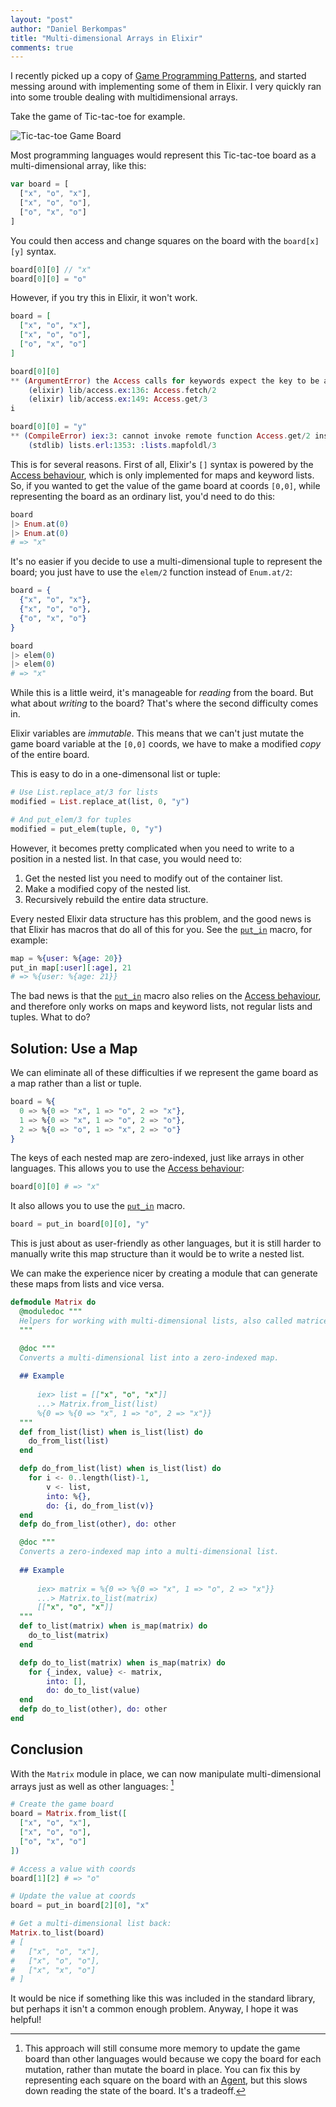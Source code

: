 ```yaml
---
layout: "post"
author: "Daniel Berkompas"
title: "Multi-dimensional Arrays in Elixir"
comments: true
---
```


I recently picked up a copy of [Game Programming Patterns][game-patterns], and started messing around with implementing some of them in Elixir. I very quickly ran into some trouble dealing with multidimensional arrays.

<!-- more -->

Take the game of Tic-tac-toe for example.

![Tic-tac-toe Game Board](/assets/img/tic_tac_toe.png)

Most programming languages would represent this Tic-tac-toe board as a multi-dimensional array, like this:

```javascript
var board = [
  ["x", "o", "x"],
  ["x", "o", "o"],
  ["o", "x", "o"]
]
```

You could then access and change squares on the board with the `board[x][y]` syntax.

```javascript
board[0][0] // "x"
board[0][0] = "o"
```

However, if you try this in Elixir, it won't work.

```elixir
board = [
  ["x", "o", "x"],
  ["x", "o", "o"],
  ["o", "x", "o"]
]

board[0][0]
** (ArgumentError) the Access calls for keywords expect the key to be an atom, got: 0
    (elixir) lib/access.ex:136: Access.fetch/2
    (elixir) lib/access.ex:149: Access.get/3
i

board[0][0] = "y"
** (CompileError) iex:3: cannot invoke remote function Access.get/2 inside match
    (stdlib) lists.erl:1353: :lists.mapfoldl/3

```

This is for several reasons. First of all, Elixir's `[]` syntax is powered by the [Access behaviour][access], which is only implemented for maps and keyword lists. So, if you wanted to get the value of the game board at coords `[0,0]`, while representing the board as an ordinary list, you'd need to do this:

```elixir
board
|> Enum.at(0)
|> Enum.at(0)
# => "x"
```

It's no easier if you decide to use a multi-dimensional tuple to represent the board; you just have to use the `elem/2` function instead of `Enum.at/2`:

```elixir
board = {
  {"x", "o", "x"},
  {"x", "o", "o"},
  {"o", "x", "o"}
}

board
|> elem(0)
|> elem(0)
# => "x"
```

While this is a little weird, it's manageable for _reading_ from the board. But what about _writing_ to the board? That's where the second difficulty comes in.

Elixir variables are _immutable_. This means that we can't just mutate the game board variable at the `[0,0]` coords, we have to make a modified _copy_ of the entire board.

This is easy to do in a one-dimensonal list or tuple:

```elixir
# Use List.replace_at/3 for lists
modified = List.replace_at(list, 0, "y")

# And put_elem/3 for tuples
modified = put_elem(tuple, 0, "y")
```

However, it becomes pretty complicated when you need to write to a position in a nested list. In that case, you would need to:

1. Get the nested list you need to modify out of the container list.
2. Make a modified copy of the nested list.
3. Recursively rebuild the entire data structure.

Every nested Elixir data structure has this problem, and the good news is that Elixir has macros that do all of this for you. See the [`put_in`][put_in] macro, for example:

```elixir
map = %{user: %{age: 20}}
put_in map[:user][:age], 21
# => %{user: %{age: 21}}
```

The bad news is that the [`put_in`][put_in] macro also relies on the [Access behaviour][access], and therefore only works on maps and keyword lists, not regular lists and tuples. What to do?

## Solution: Use a Map

We can eliminate all of these difficulties if we represent the game board as a map rather than a list or tuple.

```elixir
board = %{
  0 => %{0 => "x", 1 => "o", 2 => "x"},
  1 => %{0 => "x", 1 => "o", 2 => "o"},
  2 => %{0 => "o", 1 => "x", 2 => "o"}
}
```

The keys of each nested map are zero-indexed, just like arrays in other languages. This allows you to use the [Access behaviour][access]:

```elixir
board[0][0] # => "x"
```

It also allows you to use the [`put_in`][put_in] macro.

```elixir
board = put_in board[0][0], "y"
```

This is just about as user-friendly as other languages, but it is still harder to manually write this map structure than it would be to write a nested list. 

We can make the experience nicer by creating a module that can generate these maps from lists and vice versa.

```elixir
defmodule Matrix do
  @moduledoc """
  Helpers for working with multi-dimensional lists, also called matrices.
  """

  @doc """
  Converts a multi-dimensional list into a zero-indexed map.
  
  ## Example
  
      iex> list = [["x", "o", "x"]]
      ...> Matrix.from_list(list)
      %{0 => %{0 => "x", 1 => "o", 2 => "x"}}
  """
  def from_list(list) when is_list(list) do
    do_from_list(list)
  end

  defp do_from_list(list) when is_list(list) do
    for i <- 0..length(list)-1,
        v <- list,
        into: %{},
        do: {i, do_from_list(v)}
  end
  defp do_from_list(other), do: other

  @doc """
  Converts a zero-indexed map into a multi-dimensional list.
  
  ## Example
  
      iex> matrix = %{0 => %{0 => "x", 1 => "o", 2 => "x"}}
      ...> Matrix.to_list(matrix)
      [["x", "o", "x"]]
  """
  def to_list(matrix) when is_map(matrix) do
    do_to_list(matrix)
  end

  defp do_to_list(matrix) when is_map(matrix) do
    for {_index, value} <- matrix,
        into: [],
        do: do_to_list(value)
  end
  defp do_to_list(other), do: other
end
```

## Conclusion

With the `Matrix` module in place, we can now manipulate multi-dimensional arrays just as well as other languages: [^memory]

```elixir
# Create the game board
board = Matrix.from_list([
  ["x", "o", "x"],
  ["x", "o", "o"],
  ["o", "x", "o"]
])

# Access a value with coords
board[1][2] # => "o"

# Update the value at coords
board = put_in board[2][0], "x"

# Get a multi-dimensional list back:
Matrix.to_list(board)
# [
#   ["x", "o", "x"],
#   ["x", "o", "o"],
#   ["x", "x", "o"]
# ]
```

It would be nice if something like this was included in the standard library, but perhaps it isn't a common enough problem. Anyway, I hope it was helpful!

[^memory]: This approach will still consume more memory to update the game board than other languages would because we copy the board for each mutation, rather than mutate the board in place. You can fix this by representing each square on the board with an [Agent][agent], but this slows down reading the state of the board. It's a tradeoff.

[agent]: http://elixir-lang.org/docs/stable/elixir/Agent.html
[put_in]: http://elixir-lang.org/docs/stable/elixir/Kernel.html#put_in/2
[access]: http://elixir-lang.org/docs/stable/elixir/Access.html
[game-patterns]: http://www.amazon.com/Game-Programming-Patterns-Robert-Nystrom/dp/0990582906/ref=sr_1_1?ie=UTF8&qid=1461424993&sr=8-1&keywords=game+programming+patterns


